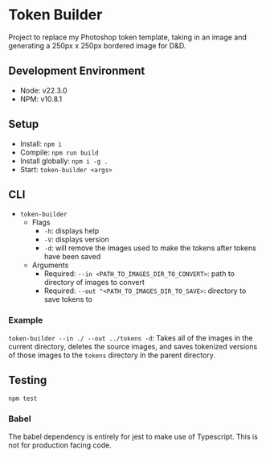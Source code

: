 # Token Builder

Project to replace my Photoshop token template, taking in an image and generating a 250px x 250px bordered image for D&D.

## Development Environment

- Node: v22.3.0
- NPM: v10.8.1

## Setup

- Install: `npm i`
- Compile: `npm run build`
- Install globally: `npm i -g .`
- Start: `token-builder <args>`

## CLI

- `token-builder`
  - Flags
    - `-h`: displays help
    - `-V`: displays version
    - `-d`: will remove the images used to make the tokens after tokens have been saved
  - Arguments
    - Required: `--in <PATH_TO_IMAGES_DIR_TO_CONVERT>`: path to directory of images to convert
    - Required: `--out "<PATH_TO_IMAGES_DIR_TO_SAVE>`: directory to save tokens to

### Example

`token-builder --in ./ --out ../tokens -d`: Takes all of the images in the current directory, deletes the source images, and saves tokenized versions of those images to the `tokens` directory in the parent directory.

## Testing

`npm test`

### Babel

The babel dependency is entirely for jest to make use of Typescript. This is not for production facing code.